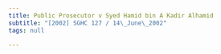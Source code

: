 ```yaml
---
title: Public Prosecutor v Syed Hamid bin A Kadir Alhamid
subtitle: "[2002] SGHC 127 / 14\_June\_2002"
tags: null

---
```


